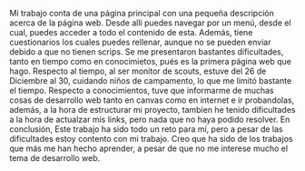Mi trabajo conta de una página principal con una pequeña descripción acerca de la página web. Desde allí puedes navegar por un menú, desde el cual, puedes acceder a todo el contenido de esta. Además, tiene cuestionarios los cuales puedes rellenar, aunque no se pueden enviar debido a que no tienen scrips. Se me presentaron bastantes dificultades, tanto en tiempo como en conocimietos, pués es la primera página web que hago. Respecto al tiempo, al ser monitor de scouts, estuve del 26 de Diciembre al 30, cuidando niños de campamento, lo que me limitó bastante el tiempo. Respecto a conocimientos, tuve que informarme de muchas cosas de desarrollo web tanto en canvas como en internet e ir probandolas, además, a la hora de estructurar mi proyecto, tambíen he tenido dificultades a la hora de actualzar mis links, pero nada que no haya podido resolver. En conclusión, Este trabajo ha sido todo un reto para mí, pero a pesar de las dificultades estoy contento con mi trabajo. Creo que ha sido de los trabajos que más me han hecho aprender, a pesar de que no me interese mucho el tema de desarrollo web.
